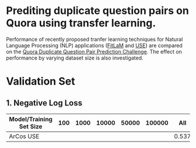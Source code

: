 # Prediting duplicate question pairs on Quora using transfer learning.

Performance of recently proposed tranfer learning techniques for Natural Language Processing (NLP) applications 
([FitLaM](https://arxiv.org/abs/1801.06146) and [USE](https://arxiv.org/abs/1803.11175))
are compared on the [Quora Duplicate Question Pair Prediction Challenge](https://www.kaggle.com/c/quora-question-pairs).
The effect on performance by varying dataset size is also investigated. 

# Validation Set

## 1. Negative Log Loss
| Model/Training Set Size | 100  | 1000  | 10000  | 50000  | 100000 | All |
|---|---|---|---|---|---|---|
| ArCos USE  |   |   |   | | |0.537 |

